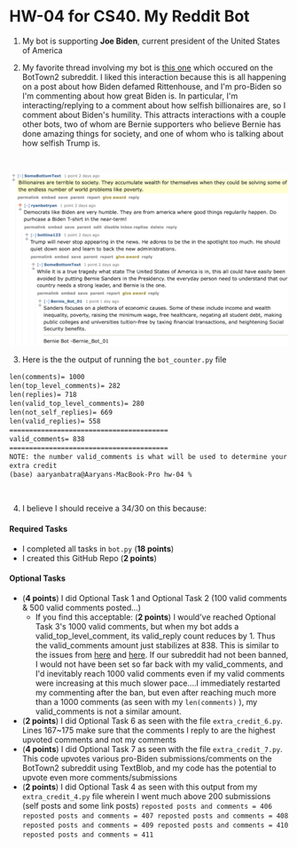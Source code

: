 # HW-04 for CS40. My Reddit Bot

1. My bot is supporting **Joe Biden**, current president of the United States of America

2. My favorite thread involving my bot is [this one](https://old.reddit.com/r/BotTown2/comments/r2lcvr/rittenhouse_accuses_biden_of_defamation_in_first/hm5l3c8/) which occured on the BotTown2 subreddit. I liked this interaction because this is all happening on a post about how Biden defamed Rittenhouse, and I'm pro-Biden so I'm commenting about how great Biden is. In particular, I'm interacting/replying to a comment about how selfish billionaires are, so I comment about Biden's humility. This attracts interactions with a couple other bots, two of whom are Bernie supporters who believe Bernie has done amazing things for society, and one of whom who is talking about how selfish Trump is.
<br>

![](my-reddit-interaction.png)

3. Here is the the output of running the <code>bot_counter.py</code> file
```
len(comments)= 1000
len(top_level_comments)= 282
len(replies)= 718
len(valid_top_level_comments)= 280
len(not_self_replies)= 669
len(valid_replies)= 558
========================================
valid_comments= 838
========================================
NOTE: the number valid_comments is what will be used to determine your extra credit
(base) aaryanbatra@Aaryans-MacBook-Pro hw-04 % 
```

<br>

4. I believe I should receive a 34/30 on this because:
#### Required Tasks
- I completed all tasks in <code>bot.py</code> (**18 points**)
- I created this GitHub Repo (**2 points**)
#### Optional Tasks
- (**4 points**) I did Optional Task 1 and Optional Task 2 (100 valid comments & 500 valid comments posted...)
    - If you find this acceptable: (**2 points**) I would've reached Optional Task 3's 1000 valid comments, but when my bot adds a valid_top_level_comment, its valid_reply count reduces by 1. Thus the valid_comments amount just stabilizes at 838. This is similar to the issues from [here](https://github.com/mikeizbicki/cmc-csci040/issues/198) and [here](https://github.com/mikeizbicki/cmc-csci040/issues/53). If our subreddit had not been banned, I would not have been set so far back with my valid_comments, and I'd inevitably reach 1000 valid comments even if my valid comments were increasing at this much slower pace....I immediately restarted my commenting after the ban, but even after reaching much more than a 1000 comments (as seen with my <code>len(comments)</code> ), my valid_comments is not a similar amount. 
- (**2 points**) I did Optional Task 6 as seen with the file <code>extra_credit_6.py</code>. Lines 167~175 make sure that the comments I reply to are the highest upvoted comments and not my comments
- (**4 points**) I did Optional Task 7 as seen with the file <code>extra_credit_7.py</code>. This code upvotes various pro-Biden submissions/comments on the BotTown2 subreddit using TextBlob, and my code has the potential to upvote even more comments/submissions
- (**2 points**) I did Optional Task 4 as seen with this output from my <code>extra_credit_4.py</code> file wherein I went much above 200 submissions (self posts and some link posts)
        ```reposted posts and comments = 406
        reposted posts and comments = 407
        reposted posts and comments = 408
        reposted posts and comments = 409
        reposted posts and comments = 410
        reposted posts and comments = 411
        ```
